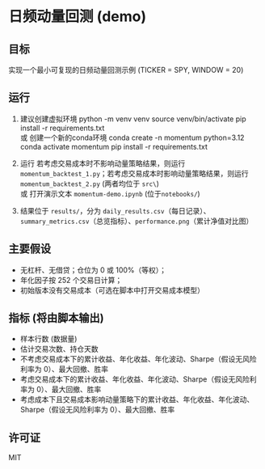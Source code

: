 # 日频动量回测 (demo)

## 目标
实现一个最小可复现的日频动量回测示例 (TICKER = SPY, WINDOW = 20)

## 运行
1. 建议创建虚拟环境
python -m venv venv
source venv/bin/activate
pip install -r requirements.txt <br>
    或 创建一个新的conda环境
conda create -n momentum python=3.12
conda activate momentum
pip install -r requirements.txt

2. 运行
若考虑交易成本时不影响动量策略结果，则运行 `momentum_backtest_1.py`；若考虑交易成本时影响动量策略结果，则运行 `momentum_backtest_2.py` (两者均位于 `src\`) <br>
    或 打开演示文本 `momentum-demo.ipynb` (位于`notebooks/`)

3. 结果位于 `results/`，分为 `daily_results.csv`（每日记录）、`summary_metrics.csv`（总览指标）、`performance.png`（累计净值对比图）

## 主要假设
- 无杠杆、无借贷；仓位为 0 或 100%（等权）；  
- 年化因子按 252 个交易日计算；  
- 初始版本没有交易成本（可选在脚本中打开交易成本模型）

## 指标 (将由脚本输出)
- 样本行数 (数据量)
- 估计交易次数、持仓天数
- 不考虑交易成本下的累计收益、年化收益、年化波动、Sharpe（假设无风险利率为 0）、最大回撤、胜率
- 考虑交易成本下的累计收益、年化收益、年化波动、Sharpe（假设无风险利率为 0）、最大回撤、胜率
- 考虑成本下且交易成本影响动量策略下的累计收益、年化收益、年化波动、Sharpe（假设无风险利率为 0）、最大回撤、胜率

## 许可证
MIT